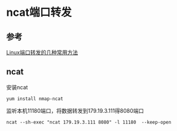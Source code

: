# ncat端口转发

## 参考

[Linux端口转发的几种常用方法](https://cloud.tencent.com/developer/article/1688152)

## ncat

安装ncat

```Shell
yum install nmap-ncat
```

监听本机11180端口，将数据转发到179.19.3.111得8080端口

```Shell
ncat --sh-exec "ncat 179.19.3.111 8080" -l 11180  --keep-open
```

